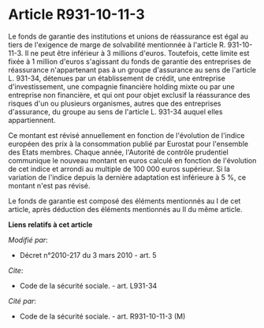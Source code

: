 # Article R931-10-11-3

Le fonds de garantie des institutions et unions de réassurance est égal au tiers de l'exigence de marge de solvabilité
mentionnée à l'article R. 931-10-11-3. Il ne peut être inférieur à 3 millions d'euros. Toutefois, cette limite est fixée à 1
million d'euros s'agissant du fonds de garantie des entreprises de réassurance n'appartenant pas à un groupe d'assurance au
sens de l'article L. 931-34, détenues par un établissement de crédit, une entreprise d'investissement, une compagnie
financière holding mixte ou par une entreprise non financière, et qui ont pour objet exclusif la réassurance des risques d'un
ou plusieurs organismes, autres que des entreprises d'assurance, du groupe au sens de l'article L. 931-34 auquel elles
appartiennent. 

Ce montant est révisé annuellement en fonction de l'évolution de l'indice européen des prix à la consommation publié par
Eurostat pour l'ensemble des Etats membres. Chaque année,    l'Autorité de contrôle prudentiel communique le nouveau montant
en euros calculé en fonction de l'évolution de cet indice et arrondi au multiple de 100 000 euros supérieur. Si la variation
de l'indice depuis la dernière adaptation est inférieure à 5 %, ce montant n'est pas révisé. 

Le fonds de garantie est composé des éléments mentionnés au I de cet article, après déduction des éléments mentionnés au II
du même article.

**Liens relatifs à cet article**

_Modifié par_:

  - Décret n°2010-217 du 3 mars 2010 - art. 5

_Cite_:

  - Code de la sécurité sociale. - art. L931-34

_Cité par_:

  - Code de la sécurité sociale. - art. R931-10-11-3 (M)
